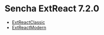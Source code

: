 # Sencha ExtReact 7.2.0

- [ExtReactClassic](https://github.com/sencha/ext-react/blob/ext-react-7.2.x/packages/ext-react-classic/README.md)
- [ExtReactModern](https://github.com/sencha/ext-react/blob/ext-react-7.2.x/packages/ext-react-modern/README.md)
